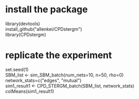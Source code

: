 # install the package
library(devtools)\
install_github("allenkei/CPDstergm")\
library(CPDstergm)

# replicate the experiment
set.seed(1)\
SBM_list <- sim_SBM_batch(num_nets=10, n=50, rho=0)\
network_stats=c("edges", "mutual")\
sim1_result1 <- CPD_STERGM_batch(SBM_list, network_stats)\
colMeans(sim1_result1)
